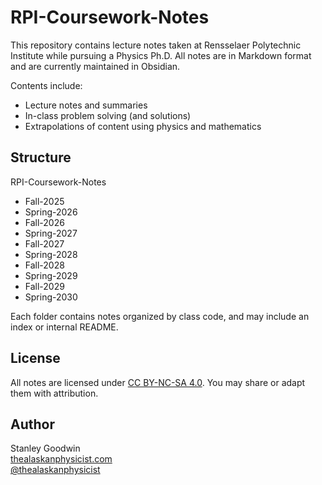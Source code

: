 # RPI-Coursework-Notes
This repository contains lecture notes taken at Rensselaer Polytechnic Institute while pursuing a Physics Ph.D. All notes are in Markdown format and are currently maintained in Obsidian.

Contents include:
- Lecture notes and summaries
- In-class problem solving (and solutions)
- Extrapolations of content using physics and mathematics

## Structure
RPI-Coursework-Notes
- Fall-2025
- Spring-2026
- Fall-2026
- Spring-2027
- Fall-2027
- Spring-2028
- Fall-2028
- Spring-2029
- Fall-2029
- Spring-2030

Each folder contains notes organized by class code, and may include an index or internal README.

## License
All notes are licensed under [CC BY-NC-SA 4.0](LICENSE). You may share or adapt them with attribution.

## Author
Stanley Goodwin  
[thealaskanphysicist.com](https://thealaskanphysicist.com)  
[@thealaskanphysicist](https://github.com/thealaskanphysicist)
